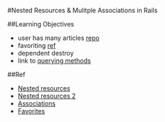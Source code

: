 #Nested Resources & Mulitple Associations in Rails

##Learning Objectives

* user has many articles [repo](https://github.com/sf-wdi-14/rails-review)
* favoriting [ref](https://github.com/OhligerJ/activity_app/blob/master/app/models/activity.rb)
* dependent destroy
* link to [querying methods](http://guides.rubyonrails.org/association_basics.html#the-has-many-through-association#scopes-for-has-many)

##Ref

* [Nested resources](https://github.com/wdi-sf-fall/notes/tree/master/week_07_rails_continued/day_03_nested_resources/dawn_nested_resources)
* [Nested resources 2](https://github.com/Curriculum-Resources/SF-14-Class-6-7-Notes/blob/master/nested_resources/fields_for_and_nested_resources.md)
* [Associations](https://github.com/wdi-sf-fall/notes/tree/master/week_07_rails_continued/day_02_associations_and_auth/dawn_associations)
* [Favorites]()
